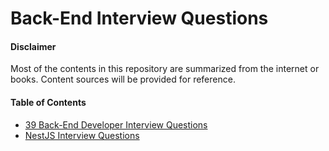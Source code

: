 # Back-End Interview Questions

#### Disclaimer

Most of the contents in this repository are summarized from the internet or
books. Content sources will be provided for reference.

#### Table of Contents

- [39 Back-End Developer Interview Questions](/backend/Back-End%20Developer%20Interview%20Questions/README.md#39-back-end-developer-interview-questions)
- [NestJS Interview Questions](/backend/NestJS%20Interview%20Questions/README.md#nestjs-interview-questions)
